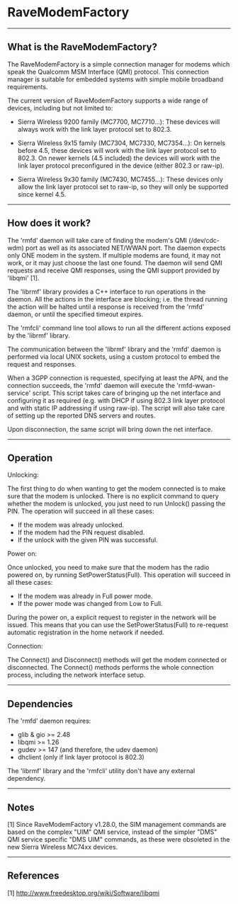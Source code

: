 # RaveModemFactory

-------------------------------------------------------------------------------
What is the RaveModemFactory?
-------------------------------------------------------------------------------

The RaveModemFactory is a simple connection manager for modems which speak the
Qualcomm MSM Interface (QMI) protocol. This connection manager is suitable for
embedded systems with simple mobile broadband requirements.

The current version of RaveModemFactory supports a wide range of devices,
including but not limited to:

  * Sierra Wireless 9200 family (MC7700, MC7710...): These devices will always
    work with the link layer protocol set to 802.3.

  * Sierra Wireless 9x15 family (MC7304, MC7330, MC7354...): On kernels before
    4.5, these devices will work with the link layer protocol set to 802.3. On
    newer kernels (4.5 included) the devices will work with the link layer
    protocol preconfigured in the device (either 802.3 or raw-ip).

  * Sierra Wireless 9x30 family (MC7430, MC7455...): These devices only allow
    the link layer protocol set to raw-ip, so they will only be supported since
    kernel 4.5.


-------------------------------------------------------------------------------
How does it work?
-------------------------------------------------------------------------------

The 'rmfd' daemon will take care of finding the modem's QMI (/dev/cdc-wdm) port
as well as its associated NET/WWAN port. The daemon expects only ONE modem in
the system. If multiple modems are found, it may not work, or it may just choose
the last one found. The daemon will send QMI requests and receive QMI responses,
using the QMI support provided by 'libqmi' [1].

The 'librmf' library provides a C++ interface to run operations in the daemon.
All the actions in the interface are blocking; i.e. the thread running the
action will be halted until a response is received from the 'rmfd' daemon, or
until the specified timeout expires.

The 'rmfcli' command line tool allows to run all the different actions exposed
by the 'librmf' library.

The communication between the 'librmf' library and the 'rmfd' daemon is
performed via local UNIX sockets, using a custom protocol to embed the request
and responses.

When a 3GPP connection is requested, specifying at least the APN, and the
connection succeeds, the 'rmfd' daemon will execute the 'rmfd-wwan-service'
script. This script takes care of bringing up the net interface and configuring
it as required (e.g. with DHCP if using 802.3 link layer protocol and with static
IP addressing if using raw-ip). The script will also take care of setting up the
reported DNS servers and routes.

Upon disconnection, the same script will bring down the net interface.


-------------------------------------------------------------------------------
Operation
-------------------------------------------------------------------------------

Unlocking:

The first thing to do when wanting to get the modem connected is to make sure
that the modem is unlocked. There is no explicit command to query whether the
modem is unlocked, you just need to run Unlock() passing the PIN. The operation
will succeed in all these cases:
 * If the modem was already unlocked.
 * If the modem had the PIN request disabled.
 * If the unlock with the given PIN was successful.

Power on:

Once unlocked, you need to make sure that the modem has the radio powered on,
by running SetPowerStatus(Full). This operation will succeed in all these cases:
 * If the modem was already in Full power mode.
 * If the power mode was changed from Low to Full.

During the power on, a explicit request to register in the network will be
issued. This means that you can use the SetPowerStatus(Full) to re-request
automatic registration in the home network if needed.

Connection:

The Connect() and Disconnect() methods will get the modem connected or
disconnected. The Connect() methods performs the whole connection process,
including the network interface setup.


-------------------------------------------------------------------------------
Dependencies
-------------------------------------------------------------------------------

The 'rmfd' daemon requires:
 * glib & gio >= 2.48
 * libqmi >= 1.26
 * gudev >= 147 (and therefore, the udev daemon)
 * dhclient (only if link layer protocol is 802.3)

The 'librmf' library and the 'rmfcli' utility don't have any external
dependency.


-------------------------------------------------------------------------------
Notes
-------------------------------------------------------------------------------

 [1] Since RaveModemFactory v1.28.0, the SIM management commands are based on
     the complex "UIM" QMI service, instead of the simpler "DMS" QMI service
     specific "DMS UIM" commands, as these were obsoleted in the new Sierra
     Wireless MC74xx devices.


-------------------------------------------------------------------------------
References
-------------------------------------------------------------------------------

[1] http://www.freedesktop.org/wiki/Software/libqmi
